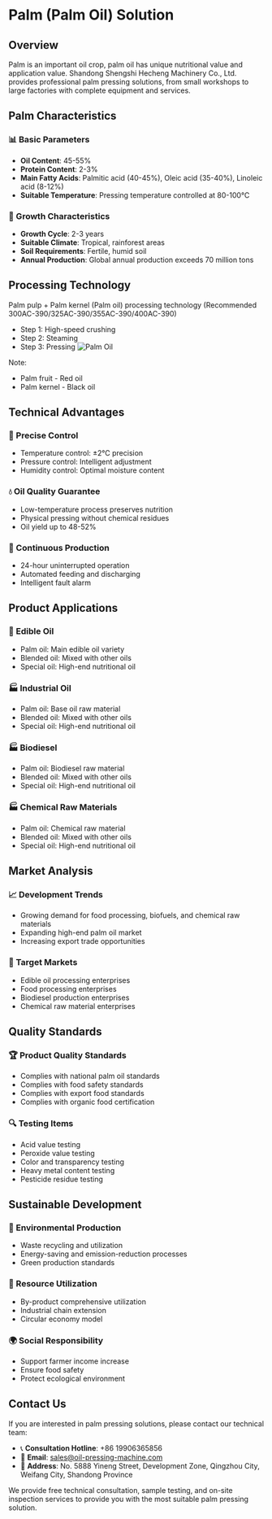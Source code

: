 # Palm (Palm Oil) Solution

## Overview

Palm is an important oil crop, palm oil has unique nutritional value and application value. Shandong Shengshi Hecheng Machinery Co., Ltd. provides professional palm pressing solutions, from small workshops to large factories with complete equipment and services.

## Palm Characteristics

### 📊 Basic Parameters
- **Oil Content**: 45-55%
- **Protein Content**: 2-3%
- **Main Fatty Acids**: Palmitic acid (40-45%), Oleic acid (35-40%), Linoleic acid (8-12%)
- **Suitable Temperature**: Pressing temperature controlled at 80-100℃

### 🌱 Growth Characteristics
- **Growth Cycle**: 2-3 years
- **Suitable Climate**: Tropical, rainforest areas
- **Soil Requirements**: Fertile, humid soil
- **Annual Production**: Global annual production exceeds 70 million tons

## Processing Technology

Palm pulp + Palm kernel (Palm oil) processing technology (Recommended 300AC-390/325AC-390/355AC-390/400AC-390)
 + Step 1: High-speed crushing
 + Step 2: Steaming
 + Step 3: Pressing
![Palm Oil](/images/棕榈果肉_棕榈仁热榨工艺_Hot%20pressing%20process%20of%20palm%20pulp_palm%20kernel_.png)

Note:
 + Palm fruit - Red oil   
 + Palm kernel - Black oil

## Technical Advantages

### 🎯 Precise Control
- Temperature control: ±2℃ precision
- Pressure control: Intelligent adjustment
- Humidity control: Optimal moisture content

### 💧 Oil Quality Guarantee
- Low-temperature process preserves nutrition
- Physical pressing without chemical residues
- Oil yield up to 48-52%

### 🔄 Continuous Production
- 24-hour uninterrupted operation
- Automated feeding and discharging
- Intelligent fault alarm

## Product Applications

### 🍳 Edible Oil
- Palm oil: Main edible oil variety
- Blended oil: Mixed with other oils
- Special oil: High-end nutritional oil

### 🏭 Industrial Oil
- Palm oil: Base oil raw material
- Blended oil: Mixed with other oils
- Special oil: High-end nutritional oil

### 🏭 Biodiesel
- Palm oil: Biodiesel raw material
- Blended oil: Mixed with other oils
- Special oil: High-end nutritional oil

### 🏭 Chemical Raw Materials
- Palm oil: Chemical raw material
- Blended oil: Mixed with other oils
- Special oil: High-end nutritional oil

## Market Analysis

### 📈 Development Trends
- Growing demand for food processing, biofuels, and chemical raw materials
- Expanding high-end palm oil market
- Increasing export trade opportunities

### 🎯 Target Markets
- Edible oil processing enterprises
- Food processing enterprises
- Biodiesel production enterprises
- Chemical raw material enterprises

## Quality Standards

### 🏆 Product Quality Standards
- Complies with national palm oil standards
- Complies with food safety standards
- Complies with export food standards
- Complies with organic food certification

### 🔍 Testing Items
- Acid value testing
- Peroxide value testing
- Color and transparency testing
- Heavy metal content testing
- Pesticide residue testing

## Sustainable Development

### 🌱 Environmental Production
- Waste recycling and utilization
- Energy-saving and emission-reduction processes
- Green production standards

### 🔄 Resource Utilization
- By-product comprehensive utilization
- Industrial chain extension
- Circular economy model

### 🌍 Social Responsibility
- Support farmer income increase
- Ensure food safety
- Protect ecological environment

## Contact Us

If you are interested in palm pressing solutions, please contact our technical team:

- 📞 **Consultation Hotline**: +86 19906365856
- 📧 **Email**: sales@oil-pressing-machine.com
- 📍 **Address**: No. 5888 Yineng Street, Development Zone, Qingzhou City, Weifang City, Shandong Province

We provide free technical consultation, sample testing, and on-site inspection services to provide you with the most suitable palm pressing solution.